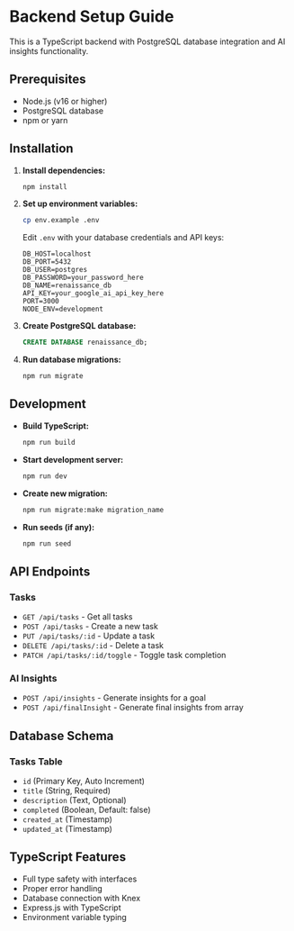 # Backend Setup Guide

This is a TypeScript backend with PostgreSQL database integration and AI insights functionality.

## Prerequisites

- Node.js (v16 or higher)
- PostgreSQL database
- npm or yarn

## Installation

1. **Install dependencies:**

   ```bash
   npm install
   ```

2. **Set up environment variables:**

   ```bash
   cp env.example .env
   ```

   Edit `.env` with your database credentials and API keys:

   ```env
   DB_HOST=localhost
   DB_PORT=5432
   DB_USER=postgres
   DB_PASSWORD=your_password_here
   DB_NAME=renaissance_db
   API_KEY=your_google_ai_api_key_here
   PORT=3000
   NODE_ENV=development
   ```

3. **Create PostgreSQL database:**

   ```sql
   CREATE DATABASE renaissance_db;
   ```

4. **Run database migrations:**
   ```bash
   npm run migrate
   ```

## Development

- **Build TypeScript:**

  ```bash
  npm run build
  ```

- **Start development server:**

  ```bash
  npm run dev
  ```

- **Create new migration:**

  ```bash
  npm run migrate:make migration_name
  ```

- **Run seeds (if any):**
  ```bash
  npm run seed
  ```

## API Endpoints

### Tasks

- `GET /api/tasks` - Get all tasks
- `POST /api/tasks` - Create a new task
- `PUT /api/tasks/:id` - Update a task
- `DELETE /api/tasks/:id` - Delete a task
- `PATCH /api/tasks/:id/toggle` - Toggle task completion

### AI Insights

- `POST /api/insights` - Generate insights for a goal
- `POST /api/finalInsight` - Generate final insights from array

## Database Schema

### Tasks Table

- `id` (Primary Key, Auto Increment)
- `title` (String, Required)
- `description` (Text, Optional)
- `completed` (Boolean, Default: false)
- `created_at` (Timestamp)
- `updated_at` (Timestamp)

## TypeScript Features

- Full type safety with interfaces
- Proper error handling
- Database connection with Knex
- Express.js with TypeScript
- Environment variable typing

